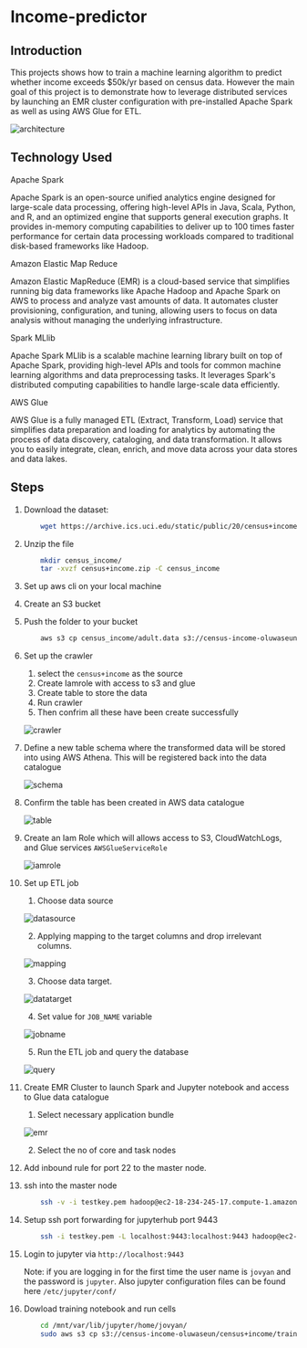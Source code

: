 # Income-predictor

## Introduction 
This projects shows how to train a machine learning algorithm to predict whether income exceeds $50k/yr based on census data. However the main goal of this project is to demonstrate how to leverage distributed services by launching an EMR cluster configuration with pre-installed Apache Spark as well as using AWS Glue for ETL.

![architecture](./images/architecture.png)

## Technology Used

Apache Spark

Apache Spark is an open-source unified analytics engine designed for large-scale data processing, offering high-level APIs in Java, Scala, Python, and R, and an optimized engine that supports general execution graphs. It provides in-memory computing capabilities to deliver up to 100 times faster performance for certain data processing workloads compared to traditional disk-based frameworks like Hadoop.

Amazon Elastic Map Reduce

Amazon Elastic MapReduce (EMR) is a cloud-based service that simplifies running big data frameworks like Apache Hadoop and Apache Spark on AWS to process and analyze vast amounts of data. It automates cluster provisioning, configuration, and tuning, allowing users to focus on data analysis without managing the underlying infrastructure.

Spark MLlib

Apache Spark MLlib is a scalable machine learning library built on top of Apache Spark, providing high-level APIs and tools for common machine learning algorithms and data preprocessing tasks. It leverages Spark's distributed computing capabilities to handle large-scale data efficiently.

AWS Glue

AWS Glue is a fully managed ETL (Extract, Transform, Load) service that simplifies data preparation and loading for analytics by automating the process of data discovery, cataloging, and data transformation. It allows you to easily integrate, clean, enrich, and move data across your data stores and data lakes.


## Steps

1. Download the dataset:
    ```bash
        wget https://archive.ics.uci.edu/static/public/20/census+income.zip
    ```
2. Unzip the file 
    ```bash
        mkdir census_income/
        tar -xvzf census+income.zip -C census_income
    ```
3. Set up aws cli on your local machine 
4. Create an S3 bucket 
5. Push the folder to your bucket
    ```bash
        aws s3 cp census_income/adult.data s3://census-income-oluwaseun/census+income/ 
    ```
6. Set up the crawler 
   1. select the `census+income` as the source
   2. Create Iamrole with access to s3 and glue
   3. Create table to store the data
   4. Run crawler
   5. Then confrim all these have been create successfully
   
    ![crawler](./images/crawler.png)

7. Define a new table schema where the transformed data will be stored into using AWS Athena. This will be registered back into the data catalogue
   
    ![schema](./images/schema.png)

8. Confirm the table has been created in AWS data catalogue
   
    ![table](./images/table.png)

9.  Create an Iam Role which will allows access to S3, CloudWatchLogs, and Glue services `AWSGlueServiceRole`
    
    ![iamrole](./images/iamrole.png)

10. Set up ETL job 
    1.  Choose data source
   
    ![datasource](./images/datasource.png)

    2.  Applying mapping to the target columns and drop irrelevant columns.
   
    ![mapping](./images/mapping.png)
    
    3.  Choose data target.
   
    ![datatarget](./images/datatarget.png)
    
    4.  Set value for `JOB_NAME` variable
   
    ![jobname](./images/jobname.png)

    5.  Run the ETL job and query the database
   
    ![query](./images/query.png)
    
11. Create EMR Cluster to launch Spark and Jupyter notebook and access to Glue data catalogue
    1.  Select necessary application bundle
   
    ![emr](./images/emr.png)

    2.  Select the no of core and task nodes
12. Add inbound rule for port 22 to the master node. 
13. ssh into the master node 
    ```bash
        ssh -v -i testkey.pem hadoop@ec2-18-234-245-17.compute-1.amazonaws.com
    ``` 
14. Setup ssh port forwarding for jupyterhub port 9443
    ```bash
        ssh -i testkey.pem -L localhost:9443:localhost:9443 hadoop@ec2-18-207-230-29.compute-1.amazonaws.com
    ``` 
15. Login to jupyter via `http://localhost:9443`
    
    Note: if you are logging in for the first time the user name is `jovyan` and the password is `jupyter`. Also jupyter configuration files can be found here `/etc/jupyter/conf/`
16. Dowload training notebook and run cells
    ```bash
        cd /mnt/var/lib/jupyter/home/jovyan/
        sudo aws s3 cp s3://census-income-oluwaseun/census+income/training.ipynb .
    ``` 